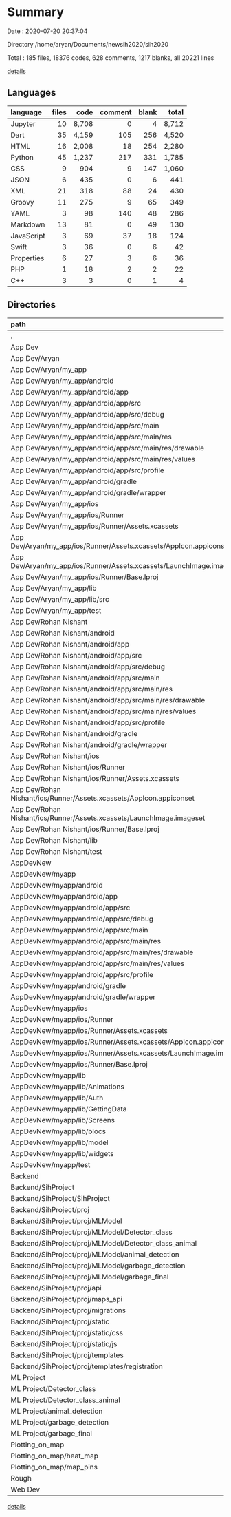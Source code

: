 # Summary

Date : 2020-07-20 20:37:04

Directory /home/aryan/Documents/newsih2020/sih2020

Total : 185 files,  18376 codes, 628 comments, 1217 blanks, all 20221 lines

[details](details.md)

## Languages
| language | files | code | comment | blank | total |
| :--- | ---: | ---: | ---: | ---: | ---: |
| Jupyter | 10 | 8,708 | 0 | 4 | 8,712 |
| Dart | 35 | 4,159 | 105 | 256 | 4,520 |
| HTML | 16 | 2,008 | 18 | 254 | 2,280 |
| Python | 45 | 1,237 | 217 | 331 | 1,785 |
| CSS | 9 | 904 | 9 | 147 | 1,060 |
| JSON | 6 | 435 | 0 | 6 | 441 |
| XML | 21 | 318 | 88 | 24 | 430 |
| Groovy | 11 | 275 | 9 | 65 | 349 |
| YAML | 3 | 98 | 140 | 48 | 286 |
| Markdown | 13 | 81 | 0 | 49 | 130 |
| JavaScript | 3 | 69 | 37 | 18 | 124 |
| Swift | 3 | 36 | 0 | 6 | 42 |
| Properties | 6 | 27 | 3 | 6 | 36 |
| PHP | 1 | 18 | 2 | 2 | 22 |
| C++ | 3 | 3 | 0 | 1 | 4 |

## Directories
| path | files | code | comment | blank | total |
| :--- | ---: | ---: | ---: | ---: | ---: |
| . | 185 | 18,376 | 628 | 1,217 | 20,221 |
| App Dev | 55 | 3,629 | 232 | 285 | 4,146 |
| App Dev/Aryan | 30 | 2,232 | 130 | 162 | 2,524 |
| App Dev/Aryan/my_app | 30 | 2,232 | 130 | 162 | 2,524 |
| App Dev/Aryan/my_app/android | 11 | 145 | 26 | 30 | 201 |
| App Dev/Aryan/my_app/android/app | 6 | 95 | 25 | 18 | 138 |
| App Dev/Aryan/my_app/android/app/src | 5 | 42 | 22 | 6 | 70 |
| App Dev/Aryan/my_app/android/app/src/debug | 1 | 4 | 3 | 1 | 8 |
| App Dev/Aryan/my_app/android/app/src/main | 3 | 34 | 16 | 4 | 54 |
| App Dev/Aryan/my_app/android/app/src/main/res | 2 | 10 | 9 | 3 | 22 |
| App Dev/Aryan/my_app/android/app/src/main/res/drawable | 1 | 4 | 7 | 2 | 13 |
| App Dev/Aryan/my_app/android/app/src/main/res/values | 1 | 6 | 2 | 1 | 9 |
| App Dev/Aryan/my_app/android/app/src/profile | 1 | 4 | 3 | 1 | 8 |
| App Dev/Aryan/my_app/android/gradle | 1 | 5 | 1 | 1 | 7 |
| App Dev/Aryan/my_app/android/gradle/wrapper | 1 | 5 | 1 | 1 | 7 |
| App Dev/Aryan/my_app/ios | 7 | 222 | 2 | 8 | 232 |
| App Dev/Aryan/my_app/ios/Runner | 7 | 222 | 2 | 8 | 232 |
| App Dev/Aryan/my_app/ios/Runner/Assets.xcassets | 3 | 148 | 0 | 4 | 152 |
| App Dev/Aryan/my_app/ios/Runner/Assets.xcassets/AppIcon.appiconset | 1 | 122 | 0 | 1 | 123 |
| App Dev/Aryan/my_app/ios/Runner/Assets.xcassets/LaunchImage.imageset | 2 | 26 | 0 | 3 | 29 |
| App Dev/Aryan/my_app/ios/Runner/Base.lproj | 2 | 61 | 2 | 2 | 65 |
| App Dev/Aryan/my_app/lib | 8 | 1,795 | 40 | 92 | 1,927 |
| App Dev/Aryan/my_app/lib/src | 6 | 828 | 23 | 56 | 907 |
| App Dev/Aryan/my_app/test | 2 | 21 | 17 | 9 | 47 |
| App Dev/Rohan Nishant | 25 | 1,397 | 102 | 123 | 1,622 |
| App Dev/Rohan Nishant/android | 11 | 143 | 26 | 30 | 199 |
| App Dev/Rohan Nishant/android/app | 6 | 94 | 25 | 18 | 137 |
| App Dev/Rohan Nishant/android/app/src | 5 | 41 | 22 | 6 | 69 |
| App Dev/Rohan Nishant/android/app/src/debug | 1 | 4 | 3 | 1 | 8 |
| App Dev/Rohan Nishant/android/app/src/main | 3 | 33 | 16 | 4 | 53 |
| App Dev/Rohan Nishant/android/app/src/main/res | 2 | 10 | 9 | 3 | 22 |
| App Dev/Rohan Nishant/android/app/src/main/res/drawable | 1 | 4 | 7 | 2 | 13 |
| App Dev/Rohan Nishant/android/app/src/main/res/values | 1 | 6 | 2 | 1 | 9 |
| App Dev/Rohan Nishant/android/app/src/profile | 1 | 4 | 3 | 1 | 8 |
| App Dev/Rohan Nishant/android/gradle | 1 | 5 | 1 | 1 | 7 |
| App Dev/Rohan Nishant/android/gradle/wrapper | 1 | 5 | 1 | 1 | 7 |
| App Dev/Rohan Nishant/ios | 7 | 222 | 2 | 8 | 232 |
| App Dev/Rohan Nishant/ios/Runner | 7 | 222 | 2 | 8 | 232 |
| App Dev/Rohan Nishant/ios/Runner/Assets.xcassets | 3 | 148 | 0 | 4 | 152 |
| App Dev/Rohan Nishant/ios/Runner/Assets.xcassets/AppIcon.appiconset | 1 | 122 | 0 | 1 | 123 |
| App Dev/Rohan Nishant/ios/Runner/Assets.xcassets/LaunchImage.imageset | 2 | 26 | 0 | 3 | 29 |
| App Dev/Rohan Nishant/ios/Runner/Base.lproj | 2 | 61 | 2 | 2 | 65 |
| App Dev/Rohan Nishant/lib | 4 | 972 | 14 | 52 | 1,038 |
| App Dev/Rohan Nishant/test | 1 | 14 | 10 | 6 | 30 |
| AppDevNew | 40 | 1,783 | 115 | 160 | 2,058 |
| AppDevNew/myapp | 40 | 1,783 | 115 | 160 | 2,058 |
| AppDevNew/myapp/android | 10 | 149 | 42 | 29 | 220 |
| AppDevNew/myapp/android/app | 6 | 101 | 41 | 18 | 160 |
| AppDevNew/myapp/android/app/src | 5 | 52 | 38 | 6 | 96 |
| AppDevNew/myapp/android/app/src/debug | 1 | 4 | 3 | 1 | 8 |
| AppDevNew/myapp/android/app/src/main | 3 | 44 | 32 | 4 | 80 |
| AppDevNew/myapp/android/app/src/main/res | 2 | 13 | 16 | 3 | 32 |
| AppDevNew/myapp/android/app/src/main/res/drawable | 1 | 4 | 7 | 2 | 13 |
| AppDevNew/myapp/android/app/src/main/res/values | 1 | 9 | 9 | 1 | 19 |
| AppDevNew/myapp/android/app/src/profile | 1 | 4 | 3 | 1 | 8 |
| AppDevNew/myapp/android/gradle | 1 | 5 | 1 | 1 | 7 |
| AppDevNew/myapp/android/gradle/wrapper | 1 | 5 | 1 | 1 | 7 |
| AppDevNew/myapp/ios | 7 | 222 | 2 | 9 | 233 |
| AppDevNew/myapp/ios/Runner | 7 | 222 | 2 | 9 | 233 |
| AppDevNew/myapp/ios/Runner/Assets.xcassets | 3 | 148 | 0 | 4 | 152 |
| AppDevNew/myapp/ios/Runner/Assets.xcassets/AppIcon.appiconset | 1 | 122 | 0 | 1 | 123 |
| AppDevNew/myapp/ios/Runner/Assets.xcassets/LaunchImage.imageset | 2 | 26 | 0 | 3 | 29 |
| AppDevNew/myapp/ios/Runner/Base.lproj | 2 | 61 | 2 | 2 | 65 |
| AppDevNew/myapp/lib | 20 | 1,361 | 16 | 92 | 1,469 |
| AppDevNew/myapp/lib/Animations | 1 | 29 | 0 | 5 | 34 |
| AppDevNew/myapp/lib/Auth | 1 | 56 | 0 | 4 | 60 |
| AppDevNew/myapp/lib/GettingData | 2 | 84 | 3 | 7 | 94 |
| AppDevNew/myapp/lib/Screens | 10 | 1,031 | 10 | 54 | 1,095 |
| AppDevNew/myapp/lib/blocs | 1 | 8 | 0 | 4 | 12 |
| AppDevNew/myapp/lib/model | 1 | 15 | 0 | 2 | 17 |
| AppDevNew/myapp/lib/widgets | 3 | 123 | 3 | 12 | 138 |
| AppDevNew/myapp/test | 1 | 14 | 10 | 7 | 31 |
| Backend | 58 | 6,745 | 196 | 588 | 7,529 |
| Backend/SihProject | 58 | 6,745 | 196 | 588 | 7,529 |
| Backend/SihProject/SihProject | 6 | 131 | 60 | 40 | 231 |
| Backend/SihProject/proj | 49 | 6,575 | 122 | 539 | 7,236 |
| Backend/SihProject/proj/MLModel | 12 | 4,562 | 30 | 55 | 4,647 |
| Backend/SihProject/proj/MLModel/Detector_class | 2 | 41 | 0 | 9 | 50 |
| Backend/SihProject/proj/MLModel/Detector_class_animal | 2 | 39 | 4 | 13 | 56 |
| Backend/SihProject/proj/MLModel/animal_detection | 2 | 150 | 12 | 14 | 176 |
| Backend/SihProject/proj/MLModel/garbage_detection | 1 | 282 | 0 | 1 | 283 |
| Backend/SihProject/proj/MLModel/garbage_final | 4 | 4,046 | 14 | 15 | 4,075 |
| Backend/SihProject/proj/api | 2 | 114 | 30 | 47 | 191 |
| Backend/SihProject/proj/maps_api | 1 | 17 | 3 | 5 | 25 |
| Backend/SihProject/proj/migrations | 10 | 168 | 9 | 56 | 233 |
| Backend/SihProject/proj/static | 6 | 598 | 4 | 116 | 718 |
| Backend/SihProject/proj/static/css | 5 | 598 | 3 | 116 | 717 |
| Backend/SihProject/proj/static/js | 1 | 0 | 1 | 0 | 1 |
| Backend/SihProject/proj/templates | 8 | 751 | 17 | 189 | 957 |
| Backend/SihProject/proj/templates/registration | 3 | 229 | 0 | 30 | 259 |
| ML Project | 13 | 4,551 | 33 | 54 | 4,638 |
| ML Project/Detector_class | 2 | 40 | 0 | 9 | 49 |
| ML Project/Detector_class_animal | 2 | 39 | 5 | 13 | 57 |
| ML Project/animal_detection | 2 | 148 | 12 | 12 | 172 |
| ML Project/garbage_detection | 1 | 282 | 0 | 1 | 283 |
| ML Project/garbage_final | 4 | 4,033 | 16 | 15 | 4,064 |
| Plotting_on_map | 7 | 124 | 42 | 25 | 191 |
| Plotting_on_map/heat_map | 3 | 53 | 14 | 8 | 75 |
| Plotting_on_map/map_pins | 3 | 66 | 28 | 12 | 106 |
| Rough | 5 | 1,017 | 9 | 32 | 1,058 |
| Web Dev | 6 | 523 | 1 | 70 | 594 |

[details](details.md)